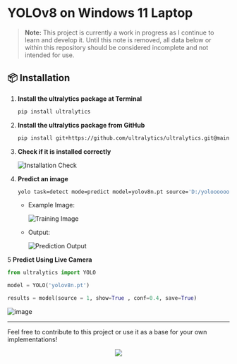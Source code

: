 # YOLOv8 on Windows 11 Laptop

> **Note:** This project is currently a work in progress as I continue to learn and develop it. Until this note is removed, all data below or within this repository should be considered incomplete and not intended for use.

## 📦 Installation

1. **Install the ultralytics package at Terminal**

    ```bash
    pip install ultralytics
    ```

2. **Install the ultralytics package from GitHub**

    ```bash
    pip install git+https://github.com/ultralytics/ultralytics.git@main
    ```

3. **Check if it is installed correctly**

    ![Installation Check](https://github.com/user-attachments/assets/1f36fa93-9565-490f-abcd-7339ab1ad802)


4. **Predict an image**
   
      ```bash
      yolo task=detect mode=predict model=yolov8n.pt source='D:/yoloooooo/iamgee.jpg' save=True project='D:/yoloooooo' name='output' device=0
      ```
    - Example Image:
    
      ![Training Image](https://github.com/user-attachments/assets/c4bce161-686f-4392-b417-44a3d2218391)

    - Output:

      ![Prediction Output](https://github.com/user-attachments/assets/0b47568b-d1c3-485d-8ce9-c67e243f6c7e)

5 **Predict Using Live Camera**

```python
from ultralytics import YOLO

model = YOLO('yolov8n.pt')

results = model(source = 1, show=True , conf=0.4, save=True)
```
![image](https://github.com/user-attachments/assets/172ae877-f2a7-4576-bc14-21c1dba66cc0)

---

Feel free to contribute to this project or use it as a base for your own implementations!

<div align="center">
    <a href="https://github.com/TechArcanist/5-Tier-Secure-Lock-System">
        <img src="https://img.shields.io/badge/Clone_Repository-007ACC?style=for-the-badge&logo=github&logoColor=white" />
    </a>
</div>

